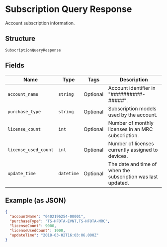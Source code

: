 
# Subscription Query Response

Account subscription information.

## Structure

`SubscriptionQueryResponse`

## Fields

| Name | Type | Tags | Description |
|  --- | --- | --- | --- |
| `account_name` | `string` | Optional | Account identifier in "##########-#####". |
| `purchase_type` | `string` | Optional | Subscription models used by the account. |
| `license_count` | `int` | Optional | Number of monthly licenses in an MRC subscription. |
| `license_used_count` | `int` | Optional | Number of licenses currently assigned to devices. |
| `update_time` | `datetime` | Optional | The date and time of when the subscription was last updated. |

## Example (as JSON)

```json
{
  "accountName": "0402196254-00001",
  "purchaseType": "TS-HFOTA-EVNT,TS-HFOTA-MRC",
  "licenseCount": 9000,
  "licenseUsedCount": 1000,
  "updateTime": "2018-03-02T16:03:06.000Z"
}
```

